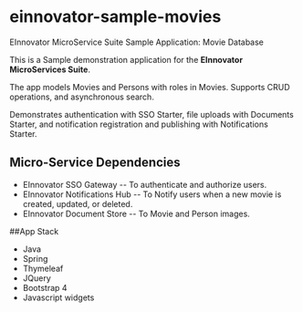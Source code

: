 # einnovator-sample-movies
EInnovator MicroService Suite Sample Application: Movie Database

This is a Sample demonstration application for the **EInnovator MicroServices Suite**. 

The app models Movies and Persons with roles in Movies. Supports CRUD operations, and asynchronous search.

Demonstrates authentication with SSO Starter, file uploads with Documents Starter, and notification registration and publishing with Notifications Starter.


## Micro-Service Dependencies</h5>
		
- EInnovator SSO Gateway -- To authenticate and authorize users.
- EInnovator Notifications Hub -- To Notify users when a new movie is created, updated, or deleted.
- EInnovator Document Store -- To Movie and Person images.

		
##App Stack
		
- Java
- Spring
- Thymeleaf
- JQuery
- Bootstrap 4
- Javascript widgets
